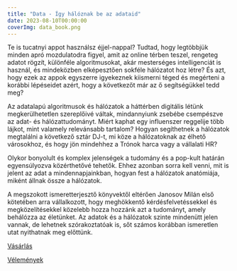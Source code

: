 ```yaml
---
title: "Data - Így hálóznak be az adataid"
date: 2023-08-10T00:00:00
coverImg: data_book.png
---
```


Te is tucatnyi appot használsz éjjel-nappal? Tudtad, hogy legtöbbjük minden apró mozdulatodra figyel, amit az online térben teszel, rengeteg adatot rögzít, különféle algoritmusokat, akár mesterséges intelligenciát is használ, és mindeközben elképesztően sokféle hálózatot hoz létre? És azt, hogy ezek az appok egyszerre igyekeznek kiismerni téged és megérteni a korábbi lépéseidet azért, hogy a következőt már az ő segítségükkel tedd meg?



<!--more-->



Az adatalapú algoritmusok és hálózatok a háttérben digitális létünk megkerülhetetlen szereplőivé váltak, mindannyiunk zsebébe csempészve az adat- és hálózattudományt. Miért kaphat egy influenszer reggelije több lájkot, mint valamely relevánsabb tartalom? Hogyan segíthetnek a hálózatok megtalálni a következő sztár DJ-t, mi köze a hálózatoknak az élhető városokhoz, és hogy jön mindehhez a Trónok harca vagy a vállalati HR?

Olykor bonyolult és komplex jelenségek a tudomány és a pop-kult határán egyensúlyozva közérthetővé tehetők. Ehhez azonban sorra kell venni, mit is jelent az adat a mindennapjainkban, hogyan fest a hálózatok anatómiája, miként állnak össze a hálózatok.

A megszokott ismeretterjesztő könyvektől eltérően Janosov Milán első kötetében arra vállalkozott, hogy meghökkentő kérdésfelvetéssekkel és megközelítésekkel közelebb hozza hozzánk azt a tudományt, amely behálózza az életünket. Az adatok és a hálózatok szinte mindenütt jelen vannak, de lehetnek szórakoztatóak is, sőt számos korábban ismeretlen utat nyithatnak meg előttünk.

[Vásárlás](http://openbooks.hu/termek/data)

[Vélemények](https://www.goodreads.com/book/show/196789777-data)
